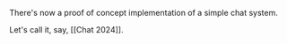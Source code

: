 There's now a proof of concept implementation of a simple chat system.

Let's call it, say, [[Chat 2024]]. 